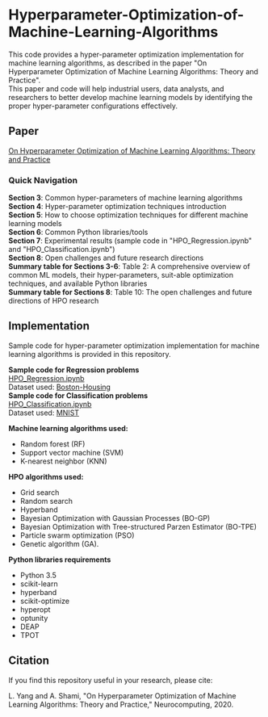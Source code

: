 # Hyperparameter-Optimization-of-Machine-Learning-Algorithms

This code provides a hyper-parameter optimization implementation for machine learning algorithms, as described in the paper "On Hyperparameter Optimization of Machine Learning Algorithms: Theory and Practice".  
This paper and code will help industrial users, data analysts, and researchers to better develop machine learning models by identifying the proper hyper-parameter configurations effectively.

## Paper
[On Hyperparameter Optimization of Machine Learning Algorithms: Theory and Practice](https://www.google.ca/) 
### Quick Navigation
**Section 3**: Common hyper-parameters of machine learning algorithms  
**Section 4**: Hyper-parameter optimization techniques introduction  
**Section 5**: How to choose optimization techniques for different machine learning models  
**Section 6**: Common Python libraries/tools  
**Section 7**: Experimental results (sample code in "HPO_Regression.ipynb" and "HPO_Classification.ipynb")  
**Section 8**: Open challenges and future research directions  
**Summary table for Sections 3-6**: Table 2:  A comprehensive overview of common ML models, their hyper-parameters, suit-able optimization techniques, and available Python libraries  
**Summary table for Sections 8**: Table 10:  The open challenges and future directions of HPO research  

## Implementation
Sample code for hyper-parameter optimization implementation for machine learning algorithms is provided in this repository.  

**Sample code for Regression problems**  
[HPO_Regression.ipynb](https://www.google.ca/)   
Dataset used: [Boston-Housing](https://scikit-learn.org/stable/modules/generated/sklearn.datasets.load_boston.html)   
**Sample code for Classification problems**  
[HPO_Classification.ipynb](https://www.google.ca/)   
Dataset used: [MNIST](https://scikit-learn.org/stable/modules/generated/sklearn.datasets.load_digits.html#sklearn.datasets.load_digits)   

**Machine learning algorithms used:**  
* Random forest (RF)
* Support vector machine (SVM)
* K-nearest neighbor (KNN)  

**HPO algorithms used:**  
* Grid search
* Random search
* Hyperband
* Bayesian Optimization with Gaussian Processes (BO-GP)
* Bayesian Optimization with Tree-structured Parzen Estimator (BO-TPE)
* Particle swarm optimization (PSO)
* Genetic algorithm (GA).  

**Python libraries requirements** 
* Python 3.5  
* scikit-learn  
* hyperband  
* scikit-optimize  
* hyperopt  
* optunity  
* DEAP  
* TPOT  

## Citation
If you find this repository useful in your research, please cite:  

L. Yang and A. Shami, "On Hyperparameter Optimization of Machine Learning Algorithms: Theory and Practice," Neurocomputing, 2020.
